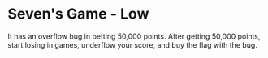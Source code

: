 # Seven's Game - Low

It has an overflow bug in betting 50,000 points. After getting 50,000 points,
start losing in games, underflow your score, and buy the flag with the bug.